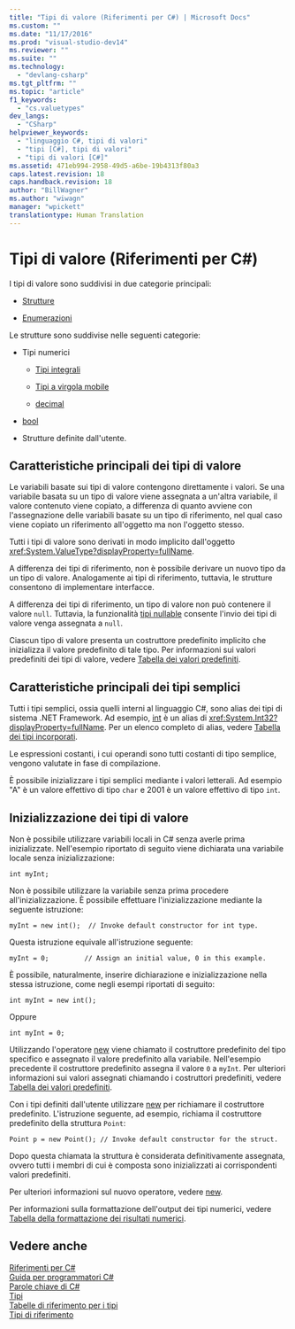 ```yaml
---
title: "Tipi di valore (Riferimenti per C#) | Microsoft Docs"
ms.custom: ""
ms.date: "11/17/2016"
ms.prod: "visual-studio-dev14"
ms.reviewer: ""
ms.suite: ""
ms.technology: 
  - "devlang-csharp"
ms.tgt_pltfrm: ""
ms.topic: "article"
f1_keywords: 
  - "cs.valuetypes"
dev_langs: 
  - "CSharp"
helpviewer_keywords: 
  - "linguaggio C#, tipi di valori"
  - "tipi [C#], tipi di valori"
  - "tipi di valori [C#]"
ms.assetid: 471eb994-2958-49d5-a6be-19b4313f80a3
caps.latest.revision: 18
caps.handback.revision: 18
author: "BillWagner"
ms.author: "wiwagn"
manager: "wpickett"
translationtype: Human Translation
---
```

# Tipi di valore (Riferimenti per C#)
I tipi di valore sono suddivisi in due categorie principali:  
  
-   [Strutture](../../../csharp/language-reference/keywords/struct.md)  
  
-   [Enumerazioni](../../../csharp/language-reference/keywords/enum.md)  
  
 Le strutture sono suddivise nelle seguenti categorie:  
  
-   Tipi numerici  
  
    -   [Tipi integrali](../../../csharp/language-reference/keywords/integral-types-table.md)  
  
    -   [Tipi a virgola mobile](../../../csharp/language-reference/keywords/floating-point-types-table.md)  
  
    -   [decimal](../../../csharp/language-reference/keywords/decimal.md)  
  
-   [bool](../../../csharp/language-reference/keywords/bool.md)  
  
-   Strutture definite dall'utente.  
  
## Caratteristiche principali dei tipi di valore  
 Le variabili basate sui tipi di valore contengono direttamente i valori.  Se una variabile basata su un tipo di valore viene assegnata a un'altra variabile, il valore contenuto viene copiato,  a differenza di quanto avviene con l'assegnazione delle variabili basate su un tipo di riferimento, nel qual caso viene copiato un riferimento all'oggetto ma non l'oggetto stesso.  
  
 Tutti i tipi di valore sono derivati in modo implicito dall'oggetto <xref:System.ValueType?displayProperty=fullName>.  
  
 A differenza dei tipi di riferimento, non è possibile derivare un nuovo tipo da un tipo di valore.  Analogamente ai tipi di riferimento, tuttavia, le strutture consentono di implementare interfacce.  
  
 A differenza dei tipi di riferimento, un tipo di valore non può contenere il valore `null`.  Tuttavia, la funzionalità [tipi nullable](../../../csharp/programming-guide/nullable-types/index.md) consente l'invio dei tipi di valore venga assegnata a `null`.  
  
 Ciascun tipo di valore presenta un costruttore predefinito implicito che inizializza il valore predefinito di tale tipo.  Per informazioni sui valori predefiniti dei tipi di valore, vedere [Tabella dei valori predefiniti](../../../csharp/language-reference/keywords/default-values-table.md).  
  
## Caratteristiche principali dei tipi semplici  
 Tutti i tipi semplici, ossia quelli interni al linguaggio C\#, sono alias dei tipi di sistema .NET Framework.  Ad esempio, [int](../../../csharp/language-reference/keywords/int.md) è un alias di <xref:System.Int32?displayProperty=fullName>.  Per un elenco completo di alias, vedere [Tabella dei tipi incorporati](../../../csharp/language-reference/keywords/built-in-types-table.md).  
  
 Le espressioni costanti, i cui operandi sono tutti costanti di tipo semplice, vengono valutate in fase di compilazione.  
  
 È possibile inizializzare i tipi semplici mediante i valori letterali.  Ad esempio "A" è un valore effettivo di tipo `char` e 2001 è un valore effettivo di tipo `int`.  
  
## Inizializzazione dei tipi di valore  
 Non è possibile utilizzare variabili locali in C\# senza averle prima inizializzate.  Nell'esempio riportato di seguito viene dichiarata una variabile locale senza inizializzazione:  
  
```  
int myInt;  
```  
  
 Non è possibile utilizzare la variabile senza prima procedere all'inizializzazione.  È possibile effettuare l'inizializzazione mediante la seguente istruzione:  
  
```  
myInt = new int();  // Invoke default constructor for int type.  
```  
  
 Questa istruzione equivale all'istruzione seguente:  
  
```  
myInt = 0;         // Assign an initial value, 0 in this example.  
```  
  
 È possibile, naturalmente, inserire dichiarazione e inizializzazione nella stessa istruzione, come negli esempi riportati di seguito:  
  
```  
int myInt = new int();  
```  
  
 Oppure  
  
```  
int myInt = 0;  
```  
  
 Utilizzando l'operatore [new](../../../csharp/language-reference/keywords/new.md) viene chiamato il costruttore predefinito del tipo specifico e assegnato il valore predefinito alla variabile.  Nell'esempio precedente il costruttore predefinito assegna il valore `0` a `myInt`.  Per ulteriori informazioni sui valori assegnati chiamando i costruttori predefiniti, vedere [Tabella dei valori predefiniti](../../../csharp/language-reference/keywords/default-values-table.md).  
  
 Con i tipi definiti dall'utente utilizzare [new](../../../csharp/language-reference/keywords/new.md) per richiamare il costruttore predefinito.  L'istruzione seguente, ad esempio, richiama il costruttore predefinito della struttura `Point`:  
  
```  
Point p = new Point(); // Invoke default constructor for the struct.  
```  
  
 Dopo questa chiamata la struttura è considerata definitivamente assegnata, ovvero tutti i membri di cui è composta sono inizializzati ai corrispondenti valori predefiniti.  
  
 Per ulteriori informazioni sul nuovo operatore, vedere [new](../../../csharp/language-reference/keywords/new.md).  
  
 Per informazioni sulla formattazione dell'output dei tipi numerici, vedere [Tabella della formattazione dei risultati numerici](../../../csharp/language-reference/keywords/formatting-numeric-results-table.md).  
  
## Vedere anche  
 [Riferimenti per C\#](../../../csharp/language-reference/index.md)   
 [Guida per programmatori C\#](../../../csharp/programming-guide/index.md)   
 [Parole chiave di C\#](../../../csharp/language-reference/keywords/index.md)   
 [Tipi](../../../csharp/language-reference/keywords/types.md)   
 [Tabelle di riferimento per i tipi](../../../csharp/language-reference/keywords/reference-tables-for-types.md)   
 [Tipi di riferimento](../../../csharp/language-reference/keywords/reference-types.md)